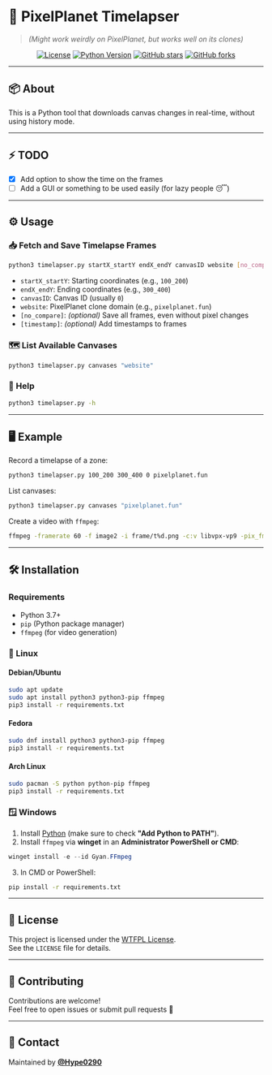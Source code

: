 # 📸 PixelPlanet Timelapser  
> *(Might work weirdly on PixelPlanet, but works well on its clones)*  

<p align="center">
  <a href="https://www.wtfpl.net/"><img alt="License" src="https://img.shields.io/badge/License-WTFPL-brightgreen"></a>
  <a href="https://www.python.org/"><img alt="Python Version" src="https://img.shields.io/badge/python-3.7%2B-blue.svg"></a>
  <a href="https://github.com/Hype0290/timelapse-bot-pixelplanet/stargazers"><img alt="GitHub stars" src="https://img.shields.io/github/stars/Hype0290/timelapse-bot-pixelplanet?style=social"></a>
  <a href="https://github.com/Hype0290/timelapse-bot-pixelplanet/network"><img alt="GitHub forks" src="https://img.shields.io/github/forks/Hype0290/timelapse-bot-pixelplanet?style=social"></a>
</p>

---

## 📦 About

This is a Python tool that downloads canvas changes in real-time, without using history mode.

---

## ⚡ TODO

- [x] Add option to show the time on the frames  
- [ ] Add a GUI or something to be used easily (for lazy people 😴)

---

## ⚙️ Usage

### 📥 Fetch and Save Timelapse Frames
```bash
python3 timelapser.py startX_startY endX_endY canvasID website [no_compare] [timestamp]
```
- `startX_startY`: Starting coordinates (e.g., `100_200`)
- `endX_endY`: Ending coordinates (e.g., `300_400`)
- `canvasID`: Canvas ID (usually `0`)
- `website`: PixelPlanet clone domain (e.g., `pixelplanet.fun`)
- `[no_compare]`: *(optional)* Save all frames, even without pixel changes
- `[timestamp]`: *(optional)* Add timestamps to frames

### 🗺️ List Available Canvases
```bash
python3 timelapser.py canvases "website"
```

### 📖 Help
```bash
python3 timelapser.py -h
```

---

## 🖥️ Example

Record a timelapse of a zone:
```bash
python3 timelapser.py 100_200 300_400 0 pixelplanet.fun
```

List canvases:
```bash
python3 timelapser.py canvases "pixelplanet.fun"
```

Create a video with `ffmpeg`:
```bash
ffmpeg -framerate 60 -f image2 -i frame/t%d.png -c:v libvpx-vp9 -pix_fmt yuva420p timelapse.mp4
```

---

## 🛠️ Installation

### Requirements
- Python 3.7+
- `pip` (Python package manager)
- `ffmpeg` (for video generation)

### 🐧 Linux

#### Debian/Ubuntu
```bash
sudo apt update
sudo apt install python3 python3-pip ffmpeg
pip3 install -r requirements.txt
```

#### Fedora
```bash
sudo dnf install python3 python3-pip ffmpeg
pip3 install -r requirements.txt
```

#### Arch Linux
```bash
sudo pacman -S python python-pip ffmpeg
pip3 install -r requirements.txt
```

### 🪟 Windows

1. Install [Python](https://www.python.org/downloads/) (make sure to check **"Add Python to PATH"**).
2. Install `ffmpeg` via **winget** in an **Administrator PowerShell or CMD**:
```powershell
winget install -e --id Gyan.FFmpeg
```
3. In CMD or PowerShell:
```cmd
pip install -r requirements.txt
```

---


## 📜 License

This project is licensed under the [WTFPL License](https://opensource.org/licenses/WTFPL).  
See the `LICENSE` file for details.

---

## 🤝 Contributing

Contributions are welcome!  
Feel free to open issues or submit pull requests 💬

---

## 📧 Contact

Maintained by [**@Hype0290**](https://github.com/Hype0290)
